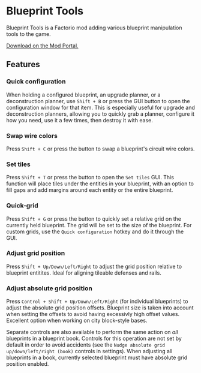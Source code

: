 # Blueprint Tools

Blueprint Tools is a Factorio mod adding various blueprint manipulation tools to the game.

[Download on the Mod Portal.](https://mods.factorio.com/mod/BlueprintTools)

## Features

### Quick configuration

When holding a configured blueprint, an upgrade planner, or a deconstruction planner, use `Shift + B` or press the GUI button to open the configuration window for that item. This is especially useful for upgrade and deconstruction planners, allowing you to quickly grab a planner, configure it how you need, use it a few times, then destroy it with ease.

### Swap wire colors

Press `Shift + C` or press the button to swap a blueprint's circuit wire colors.

### Set tiles

Press `Shift + T` or press the button to open the `Set tiles` GUI. This function will place tiles under the entities in your blueprint, with an option to fill gaps and add margins around each entity or the entire blueprint.

### Quick-grid

Press `Shift + G` or press the button to quickly set a relative grid on the currently held blueprint. The grid will be set to the size of the blueprint. For custom grids, use the `Quick configuration` hotkey and do it through the GUI.

### Adjust grid position

Press `Shift + Up/Down/Left/Right` to adjust the grid position relative to blueprint entitites. Ideal for aligning tileable defenses and rails.

### Adjust absolute grid position

Press `Control + Shift + Up/Down/Left/Right` (for individual blueprints) to adjust the absolute grid position offsets. Blueprint size is taken into account when setting the offsets to avoid having excessivly high offset values. Excellent option when working on city block-style bases.

Separate controls are also available to perform the same action on *all* blueprints in a blueprint book. Controls for this operation are not set by default in order to avoid accidents (see the `Nudge absolute grid up/down/left/right (book)` controls in settings). When adjusting all blueprints in a book, currently selected blueprint must have absolute grid position enabled.
